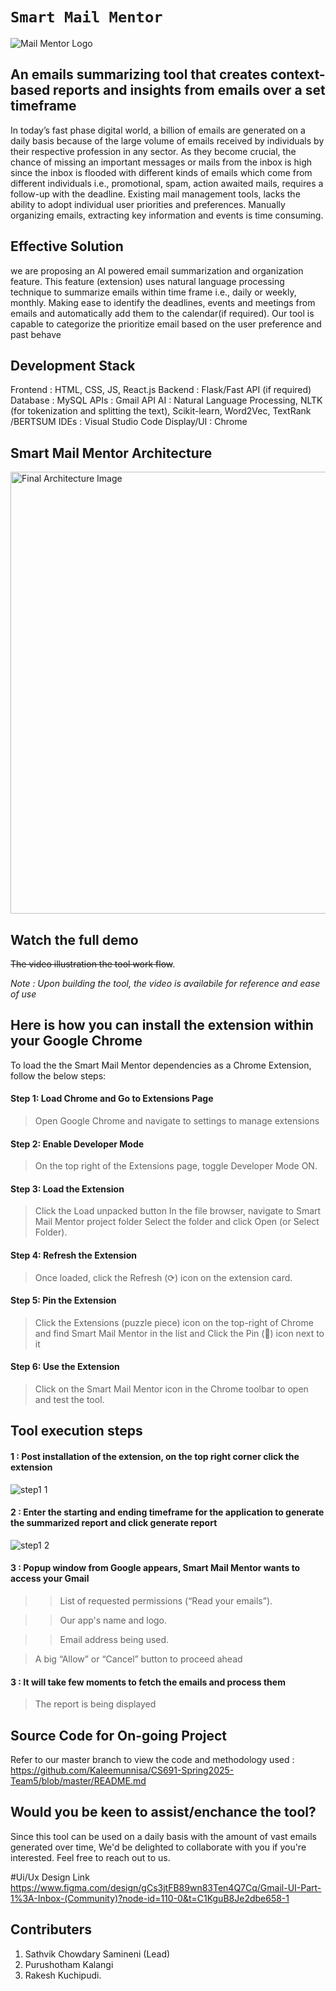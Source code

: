 # ` Smart Mail Mentor `

![Mail Mentor Logo](https://github.com/user-attachments/assets/497ad4c7-78f0-4ed4-ae8a-686cd4b02c2c)


## An emails summarizing tool that creates context-based reports and insights from emails over a set timeframe

In today’s fast phase digital world, a billion of emails are generated on a daily basis because of the large volume of emails received by individuals by their respective profession in any sector. As they become crucial, the chance of missing an important messages or mails from the inbox is high since the inbox is flooded with different kinds of emails which come from different individuals i.e., promotional, spam, action awaited mails, requires a follow-up with the deadline.
Existing mail management tools, lacks the ability to adopt individual user priorities and preferences. Manually organizing emails, extracting key information and events is time consuming.

## Effective Solution

we are proposing an AI powered email summarization and organization feature. This feature (extension) uses natural language processing technique to summarize emails within time frame i.e., daily or weekly, monthly. Making ease to identify the deadlines, events and meetings from emails and automatically add them to the calendar(if required).
Our tool is capable to categorize the prioritize email based on the user preference and past behave

## Development Stack

Frontend       : HTML, CSS, JS, React.js
Backend        : Flask/Fast
API (if required)
Database       : MySQL
APIs           : Gmail API
AI             : Natural Language Processing, NLTK (for tokenization and splitting the text), Scikit-learn, Word2Vec, TextRank /BERTSUM
IDEs           : Visual Studio Code
Display/UI     : Chrome

## Smart Mail Mentor Architecture 
<img width="707" alt="Final Architecture Image" src="https://github.com/user-attachments/assets/95f2b5e8-6eeb-40cc-9844-fb4798ff8935" />


## Watch the full demo

~~The video illustration the tool work flow~~.

_Note : Upon building the tool, the video is availabile for reference and ease of use_

## Here is how you can install the extension within your Google Chrome

To load the the Smart Mail Mentor dependencies as a Chrome Extension, follow the below steps:

#### Step 1: Load Chrome and Go to Extensions Page
> Open Google Chrome and navigate to settings to manage extensions
#### Step 2: Enable Developer Mode
> On the top right of the Extensions page, toggle Developer Mode ON.
#### Step 3: Load the Extension
> Click the Load unpacked button
> In the file browser, navigate to Smart Mail Mentor project folder
> Select the folder and click Open (or Select Folder).
#### Step 4: Refresh the Extension
> Once loaded, click the Refresh (⟳) icon on the extension card.
#### Step 5: Pin the Extension
> Click the Extensions (puzzle piece) icon on the top-right of Chrome and find Smart Mail Mentor in the list and Click the Pin (📌) icon next to it
#### Step 6: Use the Extension
> Click on the Smart Mail Mentor icon in the Chrome toolbar to open and test the tool.

## Tool execution steps

#### 1 : Post installation of the extension, on the top right corner click the extension

![step1 1](https://github.com/user-attachments/assets/657a845f-3dd1-494c-981e-4907f6ae13c0)


#### 2 : Enter the starting and ending timeframe for the application to generate the summarized report and click generate report

![step1 2](https://github.com/user-attachments/assets/fbe59435-d6ea-4994-bc24-504e956aab43)


#### 3 : Popup window from Google appears, Smart Mail Mentor wants to access your Gmail

>> List of requested permissions (“Read your emails”).

>> Our app's name and logo.

>> Email address being used.

> A big “Allow” or “Cancel” button to proceed ahead

#### 3 : It will take few moments to fetch the emails and process them

> The report is being displayed


## Source Code for On-going Project 

Refer to our master branch to view the code and methodology used : https://github.com/Kaleemunnisa/CS691-Spring2025-Team5/blob/master/README.md

## Would you be keen to assist/enchance the tool? 

Since this tool can be used on a daily basis with the amount of vast emails generated over time, We'd be delighted to collaborate with you if you're interested. Feel free to reach out to us.
 
#Ui/Ux Design Link
https://www.figma.com/design/gCs3jtFB89wn83Ten4Q7Cq/Gmail-UI-Part-1%3A-Inbox-(Community)?node-id=110-0&t=C1KguB8Je2dbe658-1
## Contributers

1. Sathvik Chowdary Samineni (Lead)
3. Purushotham Kalangi
4. Rakesh Kuchipudi.






